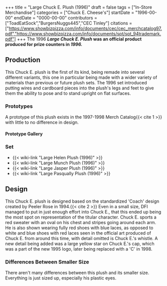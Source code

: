 +++
title = "Large Chuck E. Plush (1996)"
draft = false
tags = ["In-Store Merchandise"]
categories = ["Chuck E. Cheese's"]
startDate = "1996-00-00"
endDate = "0000-00-00"
contributors = ["ToadEatSock","BurgersNuggs445","CEC Tinley"]
citations = ["https://www.showbizpizza.com/info/documents/cec/cec_merchcatalog97.pdf","https://www.showbizpizza.com/info/documents/spt/spt_94trademark.pdf"]
+++
The 1996 ***Large Chuck E. Plush* was an official product produced for prize counters in *1996.***

## Production

This Chuck E. plush is the first of its kind, being remade into several different variants, this one in particular being made with a wider variety of materials than previous or future plush sets.
The 1996 set introduced putting wires and cardboard pieces into the plush's legs and feet to give them the ability to pose and to stand upright on flat surfaces.

### Prototypes

A prototype of this plush exists in the 1997-1998 Merch Catalog{{< cite 1 >}} with little to no difference in design.

#### Prototype Gallery

### Set

- {{< wiki-link "Large Helen Plush (1996)" >}}
- {{< wiki-link "Large Munch Plush (1996)" >}}
- {{< wiki-link "Large Jasper Plush (1996)" >}}
- {{< wiki-link "Large Pasqually Plush (1996)" >}}

## Design

This Chuck E. plush is designed based on the standardized 'Coach' design created by Peeler Rose in 1994.{{< cite 2 >}} Even in a small size, DFI managed to put in just enough effort into Chuck E., that this ended up being the most spot on representation of the titular character.
Chuck E. sports a red sweater with an oval on his chest and stripes going around each arm. He is also shown wearing fully red shoes with blue laces, as opposed to white and blue shoes with red laces seen in the official art produced of Chuck E. from around this time, with detail omitted is Chuck E.'s whistle.
A new detail being added was a large yellow star on Chuck E.'s cap, which was a part of the new 1995 logo, later being replaced with a 'C' in 1998.

### Differences Between Smaller Size

There aren't many differences between this plush and its smaller size. Everything is just sized up, especially his plastic eyes.
